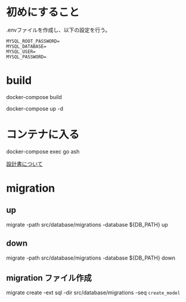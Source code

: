 # 初めにすること
.envファイルを作成し、以下の設定を行う。
```
MYSQL_ROOT_PASSWORD=
MYSQL_DATABASE=
MYSQL_USER=
MYSQL_PASSWORD=
```

# build
docker-compose build

docker-compose up -d
# コンテナに入る
docker-compose exec go ash

[設計書について](./設計書/README.MD)
# migration
## up
migrate -path src/database/migrations -database ${DB_PATH} up 
## down 
migrate -path src/database/migrations -database ${DB_PATH} down
## migration ファイル作成
migrate create -ext sql -dir src/database/migrations -seq ```create_model```

